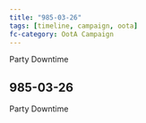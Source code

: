 ```yaml
---
title: "985-03-26"
tags: [timeline, campaign, oota]
fc-category: OotA Campaign
---
```

<span class='ob-timelines'
	data-date='985-03-26-00'
	data-title='Campaign: NAGA Adventures'
	data-class='orange'> Party Downtime </span>
## 985-03-26
Party Downtime
